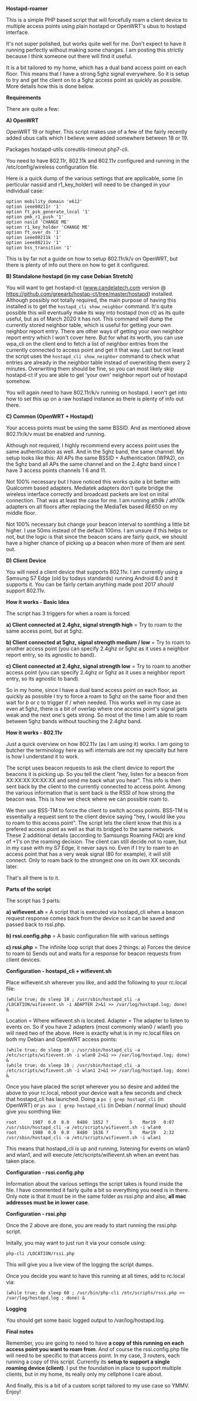 **Hostapd-roamer**

This is a simple PHP based script that will forcefully roam a client device to multiple access points using plain hostapd or OpenWRT's ubus to hostapd interface.

It's not super polished, but works quite well for me. Don't expect to have it running perfectly without making some changes. I am posting this strictly because I think someone out there will find it useful.

It is a bit tailored to my home, which has a dual band access point on each floor. This means that I have a strong 5ghz signal everywhere. So it is setup to try and get the client on to a 5ghz access point as quickly as possible. More details how this is done below.

**Requirements**

There are quite a few:

**A) OpenWRT**

OpenWRT 19 or higher. This script makes use of a few of the fairly recently added ubus calls which I believe were added somewhere between 18 or 19.

Packages hostapd-utils coreutils-timeout php7-cli.

You need to have 802.11r, 802.11k and 802.11v configured and running in the /etc/config/wireless configuration file.

Here is a quick dump of the various settings that are applicable, some (in perticular nassid and r1_key_holder) will need to be changed in your individual case:

```
option mobility_domain 'e612'
option ieee80211r '1'
option ft_psk_generate_local '1'
option pmk_r1_push '1'
option nasid 'CHANGE ME'
option r1_key_holder 'CHANGE ME'
option ft_over_ds '1'
option ieee80211k '1'
option ieee80211v '1'
option bss_transition '1'
```

This is by far not a guide on how to setup 802.11r/k/v on OpenWRT, but there is plenty of info out there on how to get it configured.

**B) Standalone hostapd (in my case Debian Stretch)**

You will want to get hostapd-ct (www.candelatech.com version @ https://github.com/greearb/hostap-ct/tree/master/hostapd) installed. Although possibly not totally required, the main purpose of having this installed is to get the ```hostapd_cli show_neighbor``` command. It's quite possible this will eventually make its way into hostapd (non ct) as its quite useful, but as of March 2020 it has not. This command will dump the currently stored neighbor table, which is useful for getting your own neighbor report entry. There are other ways of getting your own neighbor report entry which I won't cover here. But for what its worth, you can use wpa_cli on the client end to fetch a list of neighbor entries from the currently connected to access point and get it that way. Last but not least the script uses the ```hostapd_cli show_neighbor``` command to check what entries are already in the neighbor table instead of overwriting them every 2 minutes. Overwriting them should be fine, so you can most likely skip hostapd-ct if you are able to get 'your own' neighbor report out of hostapd somehow.

You will again need to have 802.11r/k/v running on hostapd. I won't get into how to set this up on a raw hostapd instance as there is plenty of info out there.

**C) Common (OpenWRT + Hostapd)**

Your access points must be using the same BSSID. And as mentioned above 802.11r/k/v must be enabled and running.

Although not required, I highly recommend every access point uses the same authentication as well. And in the 5ghz band, the same channel. My setup looks like this: All APs the same BSSID + Authentication (WPA2), on the 5ghz band all APs the same channel and on the 2.4ghz band since I have 3 access points channels 1 6 and 11.

Not 100% necessary but I have noticed this works quite a bit better with Qualcomm based adapters. Mediatek adapters don't quite bridge the wireless interface correctly and broadcast packets are lost on inital connection. That was at least the case for me. I am running ath9k / ath10k adapters on all floors after replacing the MediaTek based RE650 on my middle floor.

Not 100% necessary but change your beacon interval to somthing a little bit higher. I use 50ms instead of the default 100ms. I am unsure if this helps or not, but the logic is that since the beacon scans are fairly quick, we should have a higher chance of picking up a beacon when more of them are sent out.

**D) Client Device**

You will need a client device that supports 802.11v. I am currently using a Samsung S7 Edge (old by todays standards) running Android 8.0 and it supports it. You can be fairly certain anything made post 2017 _should_ support 802.11v.

**How it works - Basic Idea**

The script has 3 triggers for when a roam is forced:

**a) Client connected at 2.4ghz, signal strength high** = Try to roam to the same access point, but at 5ghz.

**b) Client connected at 5ghz, signal strength medium / low** = Try to roam to another access point (you can specify 2.4ghz or 5ghz as it uses a neighbor report entry, so its agnostic to band).

**c) Client connected at 2.4ghz, signal strength low** = Try to roam to another access point (you can specify 2.4ghz or 5ghz as it uses a neighbor report entry, so its agnostic to band).

So in my home, since I have a dual band access point on each floor, as quickly as possible I try to force a roam to 5ghz on the same floor and then wait for _b_ or _c_ to trigger if / when needed. This works well in my case as even at 5ghz, there is a bit of overlap where one access point's signal gets weak and the next one's gets strong. So most of the time I am able to roam between 5ghz bands without touching the 2.4ghz band.

**How it works - 802.11v**

Just a quick overview on how 802.11v (as I am using it) works. I am going to butcher the terminology here as wifi internals are not my specialty but here is how I understand it to work.

The script uses beacon requests to ask the client device to report the beacons it is picking up. So you tell the client "hey, listen for a beacon from XX:XX:XX:XX:XX:XX and send me back what you hear". This info is then sent back by the client to the currently connected to access point. Among the various information that is sent back is the RSSI of how strong the beacon was. This is how we check where we can possible roam to.

We then use BSS-TM to force the client to switch access points. BSS-TM is essentially a request sent to the client device saying "hey, I would like you to roam to this access point". The script lets the client know that this is a prefered access point as well as that its bridged to the same network. These 2 additional details (according to Samsungs Roaming FAQ) are kind of +1's on the roaming decision. The client can still decide not to roam, but in my case with my S7 Edge, it never says no. Even if I try to roam to an access point that has a very weak signal (80 for example), it will still connect. Only to roam back to the strongest one on its own XX seconds later.

That's all there is to it.

**Parts of the script**

The script has 3 parts:

**a) wifievent.sh** = A script that is executed via hostapd_cli when a beacon request response comes back from the device so it can be saved and passed back to rssi.php.

**b) rssi.config.php** = A basic configuration file with various settings

**c) rssi.php** = The infinite loop script that does 2 things: a) Forces the device to roam b) Sends out and waits for a response for beacon requests from client devices.

**Configuration - hostapd_cli + wifievent.sh**

Place wifievent.sh wherever you like, and add the following to your rc.local file:

```
(while true; do sleep 10 ; /usr/sbin/hostapd_cli -a /LOCATION/wifievent.sh -i ADAPTER 2>&1 >> /var/log/hostapd.log; done) &
```

Location = Where wifievent.sh is located.
Adapter = The adapter to listen to events on. So if you have 2 adapters (most commonly wlan0 / wlan1) you will need two of the above. Here is exactly what is in my rc.local files on both my Debian and OpenWRT access points:

```
(while true; do sleep 10 ; /usr/sbin/hostapd_cli -a /etc/scripts/wifievent.sh -i wlan0 2>&1 >> /var/log/hostapd.log; done) &
(while true; do sleep 10 ; /usr/sbin/hostapd_cli -a /etc/scripts/wifievent.sh -i wlan1 2>&1 >> /var/log/hostapd.log; done) &
```

Once you have placed the script wherever you so desire and added the above to your rc.local, reboot your device wait a few seconds and check that hostapd_cli has launched. Doing a ```ps | grep hostapd_cli``` (in OpenWRT) or ```ps aux | grep hostapd_cli``` (in Debian / normal linux) should give you somthing like:

```
root      1987  0.0  0.0   8480  1652 ?        S    Mar19   0:07 /usr/sbin/hostapd_cli -a /etc/scripts/wifievent.sh -i wlan0
root      1988  0.0  0.0   8480  1636 ?        S    Mar19   2:32 /usr/sbin/hostapd_cli -a /etc/scripts/wifievent.sh -i wlan1
```

This means that hostapd_cli is up and running, listening for events on wlan0 and wlan1, and will execute /etc/scripts/wifievent.sh when an event has taken place.

**Configuration - rssi.config.php**

Information about the various settings the script takes is found inside the file. I have commented it fairly quite a bit so everything you need is in there. Only note is that it must be in the same folder as rssi.php and also, **all mac addresses must be in lower case**.

**Configuration - rssi.php**

Once the 2 above are done, you are ready to start running the rssi.php script.

Initally, you may want to just run it via your console using:

```
php-cli /LOCATION/rssi.php
```

This will give you a live view of the logging the script dumps.

Once you decide you want to have this running at all times, add to rc.local via:

```
(while true; do sleep 60 ; /usr/bin/php-cli /etc/scripts/rssi.php >> /var/log/hostapd.log ; done) &
```

**Logging**

You should get some basic logged output to /var/log/hostapd.log.

**Final notes**

Remember, you are going to need to have **a copy of this running on each access point you want to roam from**. And of course the rssi.config.php file will need to be specific to that access point. In my case, 3 routers, each running a copy of this script. Currently its **setup to support a single roaming device (client)**. I put the foundation in place to support multiple clients, but in my home, its really only my cellphone I care about.

And finally, this is a bit of a custom script tailored to my use case so YMMV. Enjoy!
